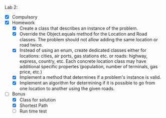 Lab 2:


* [x] Compulsory
* [x] Homework
  *   [x]  Create a class that describes an instance of the problem.
  * [x] Override the Object.equals method for the Location and Road classes. The problem should not allow adding the same location or road twice.
  * [x] Instead of using an enum, create dedicated classes either for locations: cities, air ports, gas stations etc. or roads: highway, express, country, etc. Each concrete location class may have additional specific propertes (population, number of terminals, gas price, etc.)
  * [x] Implement a method that determines if a problem's instance is valid.
  * [x] Implement an algorithm for determining if it is possible to go from one location to another using the given roads.
* [ ] Bonus
  * [x] Class for solution
  * [x] Shortest Path
  * [ ] Run time test 
